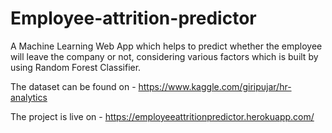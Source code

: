 # Employee-attrition-predictor
A Machine Learning Web App which helps to predict whether the employee will leave the company or not, considering various factors which is built by using Random Forest Classifier.

The dataset can be found on - https://www.kaggle.com/giripujar/hr-analytics

The project is live on - https://employeeattritionpredictor.herokuapp.com/
